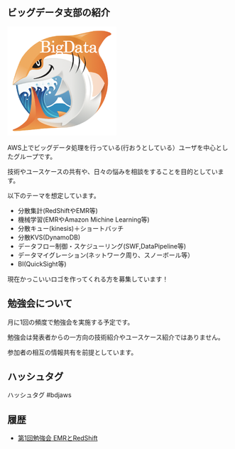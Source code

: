 ## ビッグデータ支部の紹介

![logo](logo.png)

AWS上でビッグデータ処理を行っている(行おうとしている）ユーザを中心としたグループです。

技術やユースケースの共有や、日々の悩みを相談をすることを目的としています。

以下のテーマを想定しています。

* 分散集計(RedShiftやEMR等)
* 機械学習(EMRやAmazon Michine Learning等)
* 分散キュー(kinesis)＋ショートバッチ
* 分散KVS(DynamoDB)
* データフロー制御・スケジューリング(SWF,DataPipeline等)
* データマイグレーション(ネットワーク周り、スノーボール等）
* BI(QuickSight等)

現在かっこいいロゴを作ってくれる方を募集しています！

## 勉強会について

月に1回の頻度で勉強会を実施する予定です。

勉強会は発表者からの一方向の技術紹介やユースケース紹介ではありません。

参加者の相互の情報共有を前提としています。

## ハッシュタグ

ハッシュタグ #bdjaws

## 履歴

- [第1回勉強会 EMRとRedShift](20160722)

